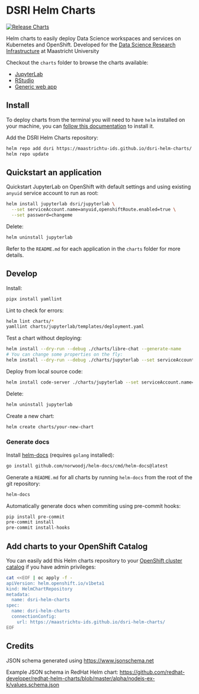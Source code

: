 # DSRI Helm Charts

[![Release Charts](https://github.com/aluminum-ice/dsri-helm-charts/actions/workflows/release.yml/badge.svg)](https://github.com/aluminum-ice/dsri-helm-charts/actions/workflows/release.yml) 


Helm charts to easily deploy Data Science workspaces and services on Kubernetes and OpenShift. Developed for the [Data Science Research Infrastructure](https://maastrichtu-ids.github.io/dsri-documentation/) at Maastricht University

Checkout the `charts` folder to browse the charts available: 

* [JupyterLab](https://github.com/MaastrichtU-IDS/dsri-helm-charts/tree/main/charts/jupyterlab)
* [RStudio](https://github.com/MaastrichtU-IDS/dsri-helm-charts/tree/main/charts/rstudio)
* [Generic web app](https://github.com/MaastrichtU-IDS/dsri-helm-charts/tree/main/charts/webapp)

## Install

To deploy charts from the terminal you will need to have `helm` installed on your machine, you can [follow this documentation](https://maastrichtu-ids.github.io/dsri-documentation/docs/helm#install-helm) to install it.

Add the DSRI Helm Charts repository:

```bash
helm repo add dsri https://maastrichtu-ids.github.io/dsri-helm-charts/
helm repo update
```

## Quickstart an application

Quickstart JupyterLab on OpenShift with default settings and using existing `anyuid` service account to run as root:

```bash
helm install jupyterlab dsri/jupyterlab \
  --set serviceAccount.name=anyuid,openshiftRoute.enabled=true \
  --set password=changeme
```

Delete:

```bash
helm uninstall jupyterlab
```

Refer to the `README.md` for each application in the `charts` folder for more details.

## Develop

Install:

```bash
pipx install yamllint
```

Lint to check for errors: 

```bash
helm lint charts/*
yamllint charts/jupyterlab/templates/deployment.yaml
```

Test a chart without deploying:

```bash
helm install --dry-run --debug ./charts/libre-chat --generate-name
# You can change some properties on the fly:
helm install --dry-run --debug ./charts/jupyterlab --set serviceAccount.name=anyuid,openshiftRoute.enabled=true,password=changeme --generate-name
```

Deploy from local source code:

```bash
helm install code-server ./charts/jupyterlab --set serviceAccount.name=anyuid,openshiftRoute.enabled=true,password=changeme
```

Delete:

```bash
helm uninstall jupyterlab
```

Create a new chart:

```bash
helm create charts/your-new-chart
```

### Generate docs

Install [helm-docs](https://github.com/norwoodj/helm-docs) (requires `golang` installed):

```bash
go install github.com/norwoodj/helm-docs/cmd/helm-docs@latest
```

Generate a `README.md` for all charts by running `helm-docs` from the root of the git repository:

```bash
helm-docs
```

Automatically generate docs when commiting using pre-commit hooks:

```bash
pip install pre-commit
pre-commit install
pre-commit install-hooks
```

## Add charts to your OpenShift Catalog

You can easily add this Helm charts repository to your [OpenShift cluster catalog](https://docs.openshift.com/container-platform/4.6/cli_reference/helm_cli/configuring-custom-helm-chart-repositories.html) if you have admin privileges:

```bash
cat <<EOF | oc apply -f -
apiVersion: helm.openshift.io/v1beta1
kind: HelmChartRepository
metadata:
  name: dsri-helm-charts
spec:
  name: dsri-helm-charts
  connectionConfig:
    url: https://maastrichtu-ids.github.io/dsri-helm-charts/
EOF
```

## Credits

JSON schema generated using https://www.jsonschema.net

Example JSON schema in RedHat Helm chart: https://github.com/redhat-developer/redhat-helm-charts/blob/master/alpha/nodejs-ex-k/values.schema.json

